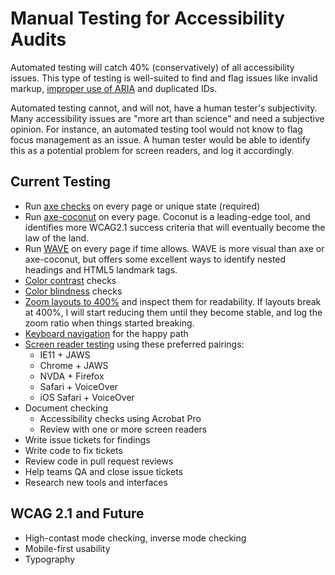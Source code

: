 # Manual Testing for Accessibility Audits
Automated testing will catch 40% (conservatively) of all accessibility issues. This type of testing is well-suited to find and flag issues like invalid markup, [improper use of ARIA](https://www.w3.org/TR/using-aria/) and duplicated IDs. 

Automated testing cannot, and will not, have a human tester's subjectivity. Many accessibility issues are "more art than science" and need a subjective opinion. For instance, an automated testing tool would not know to flag focus management as an issue. A human tester would be able to identify this as a potential problem for screen readers, and log it accordingly.

## Current Testing

* Run [axe checks](https://deque.com/axe) on every page or unique state (required)
* Run [axe-coconut](https://www.deque.com/axe/axe-for-web/early-release/) on every page. Coconut is a leading-edge tool, and identifies more WCAG2.1 success criteria that will eventually become the law of the land.
* Run [WAVE](https://wave.webaim.org/) on every page if time allows. WAVE is more visual than axe or axe-coconut, but offers some excellent ways to identify nested headings and HTML5 landmark tags.
* [Color contrast](https://github.com/department-of-veterans-affairs/va.gov-team/blob/master/platform/accessibility/508-accessibility-best-practices.md#color-contrast) checks
* [Color blindness](https://github.com/department-of-veterans-affairs/va.gov-team/blob/master/platform/accessibility/508-accessibility-best-practices.md#colorblindness) checks
* [Zoom layouts to 400%](https://github.com/department-of-veterans-affairs/va.gov-team/blob/master/platform/accessibility/508-accessibility-best-practices.md#zoom-to-400) and inspect them for readability. If layouts break at 400%, I will start reducing them until they become stable, and log the zoom ratio when things started breaking.
* [Keyboard navigation](https://github.com/department-of-veterans-affairs/va.gov-team/blob/master/platform/accessibility/508-accessibility-best-practices.md#keyboard-navigation) for the happy path
* [Screen reader testing](https://github.com/department-of-veterans-affairs/va.gov-team/blob/master/platform/accessibility/508-accessibility-best-practices.md#keyboard-navigation) using these preferred pairings:
  * IE11 + JAWS
  * Chrome + JAWS
  * NVDA + Firefox
  * Safari + VoiceOver
  * iOS Safari + VoiceOver
* Document checking
  * Accessibility checks using Acrobat Pro
  * Review with one or more screen readers
* Write issue tickets for findings
* Write code to fix tickets
* Review code in pull request reviews
* Help teams QA and close issue tickets
* Research new tools and interfaces

## WCAG 2.1 and Future

* High-contast mode checking, inverse mode checking
* Mobile-first usability
* Typography

